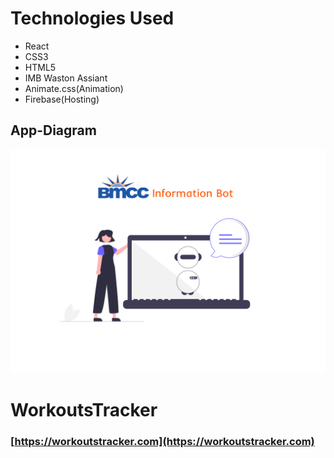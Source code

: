 # Technologies Used
* React
* CSS3
* HTML5
* IMB Waston Assiant
* Animate.css(Animation)
* Firebase(Hosting)

## App-Diagram 
![Screenshot](./preview.png)

# WorkoutsTracker
### [https://workoutstracker.com](https://workoutstracker.com)